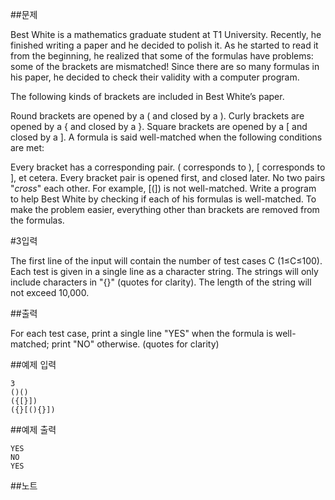 ##문제

Best White is a mathematics graduate student at T1 University. Recently, he finished writing a paper and he decided to polish it. As he started to read it from the beginning, he realized that some of the formulas have problems: some of the brackets are mismatched! Since there are so many formulas in his paper, he decided to check their validity with a computer program.

The following kinds of brackets are included in Best White’s paper.

Round brackets are opened by a ( and closed by a ).
Curly brackets are opened by a { and closed by a }.
Square brackets are opened by a [ and closed by a ].
A formula is said well-matched when the following conditions are met:

Every bracket has a corresponding pair. ( corresponds to ), [ corresponds to ], et cetera.
Every bracket pair is opened first, and closed later.
No two pairs "*cross*" each other. For example, [(]) is not well-matched.
Write a program to help Best White by checking if each of his formulas is well-matched. To make the problem easier, everything other than brackets are removed from the formulas.

#3입력

The first line of the input will contain the number of test cases C (1≤C≤100). Each test is given in a single line as a character string. The strings will only include characters in "[](){}" (quotes for clarity). The length of the string will not exceed 10,000.

##출력

For each test case, print a single line "YES" when the formula is well-matched; print "NO" otherwise. (quotes for clarity)

##예제 입력
```
3
()()
({[}])
({}[(){}])
```
##예제 출력
```
YES
NO
YES
```
##노트
